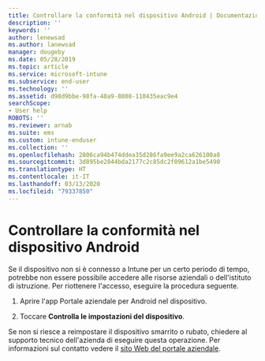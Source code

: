 ```yaml
---
title: Controllare la conformità nel dispositivo Android | Documentazione Microsoft
description: ''
keywords: ''
author: lenewsad
ms.author: lanewsad
manager: dougeby
ms.date: 05/28/2019
ms.topic: article
ms.service: microsoft-intune
ms.subservice: end-user
ms.technology: ''
ms.assetid: d98d9bbe-98fa-48a9-8808-110435eac9e4
searchScope:
- User help
ROBOTS: ''
ms.reviewer: arnab
ms.suite: ems
ms.custom: intune-enduser
ms.collection: ''
ms.openlocfilehash: 2806ca94b474ddea35d286fa9ee9a2ca626100a8
ms.sourcegitcommit: 3d895be2844bda2177c2c85dc2f09612a1be5490
ms.translationtype: HT
ms.contentlocale: it-IT
ms.lasthandoff: 03/13/2020
ms.locfileid: "79337850"
---
```

# <a name="check-compliance-on-your-android-device"></a>Controllare la conformità nel dispositivo Android

Se il dispositivo non si è connesso a Intune per un certo periodo di tempo, potrebbe non essere possibile accedere alle risorse aziendali o dell'istituto di istruzione. Per riottenere l'accesso, eseguire la procedura seguente.  

1. Aprire l'app Portale aziendale per Android nel dispositivo.  

2. Toccare **Controlla le impostazioni del dispositivo**.   

Se non si riesce a reimpostare il dispositivo smarrito o rubato, chiedere al supporto tecnico dell'azienda di eseguire questa operazione. Per informazioni sul contatto vedere il [sito Web del portale aziendale](https://go.microsoft.com/fwlink/?linkid=2010980).  
